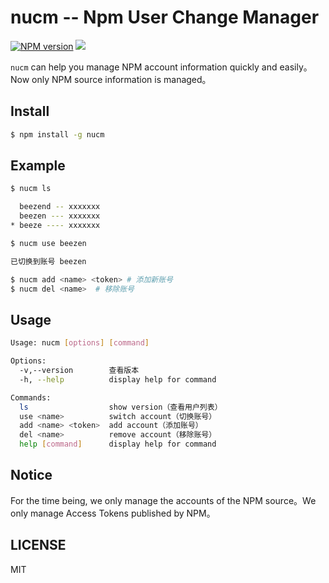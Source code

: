 # nucm -- Npm User Change Manager

[![NPM version][npm-image]][npm-url]
![](https://img.shields.io/badge/build-passing-green)

`nucm` can help you manage NPM account information quickly and easily。Now only NPM source information is managed。

## Install

```bash
$ npm install -g nucm
```

## Example

```bash
$ nucm ls

  beezend -- xxxxxxx
  beezen --- xxxxxxx
* beeze ---- xxxxxxx
```

```bash
$ nucm use beezen

已切换到账号 beezen
```

```bash
$ nucm add <name> <token> # 添加新账号
$ nucm del <name>  # 移除账号
```

## Usage

```bash
Usage: nucm [options] [command]

Options:
  -v,--version        查看版本
  -h, --help          display help for command

Commands:
  ls                  show version（查看用户列表）
  use <name>          switch account（切换账号）
  add <name> <token>  add account（添加账号）
  del <name>          remove account（移除账号）
  help [command]      display help for command
```

## Notice

For the time being, we only manage the accounts of the NPM source。We only manage Access Tokens published by NPM。

## LICENSE

MIT

[npm-url]: https://www.npmjs.com/package/nucm
[npm-image]: https://img.shields.io/npm/v/nucm.svg
